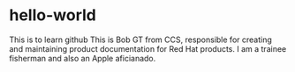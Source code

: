 # hello-world
This is to learn github
This is Bob GT from CCS, responsible for creating and maintaining product documentation for Red Hat products. I am a trainee fisherman and also an Apple aficianado. 

